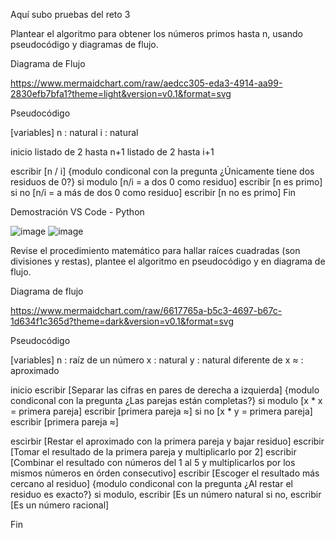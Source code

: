 Aquí subo pruebas del reto 3

Plantear el algoritmo para obtener los números primos hasta n, usando pseudocódigo y diagramas de flujo.

Diagrama de Flujo

https://www.mermaidchart.com/raw/aedcc305-eda3-4914-aa99-2830efb7bfa1?theme=light&version=v0.1&format=svg

Pseudocódigo

[variables]
n : natural
i : natural

inicio
listado de 2 hasta n+1 
listado de 2 hasta i+1

escribir [n / i]
{modulo condiconal con la pregunta ¿Únicamente tiene dos residuos de 0?}
  si modulo [n/i = a dos 0 como residuo]
  escribir [n es primo]
  si no [n/i = a más de dos 0 como residuo]
   escribir [n no es primo]
Fin 

Demostración VS Code - Python

![image](https://github.com/Pablofcf/Mi-repo/assets/159049788/c0cad6cd-fa53-4dda-8842-d5600c446ef2)
![image](https://github.com/Pablofcf/Mi-repo/assets/159049788/b3d11b5b-6fbc-439a-af43-75d82f336176)


Revise el procedimiento matemático para hallar raíces cuadradas (son divisiones y restas), plantee el algoritmo en pseudocódigo y en diagrama de flujo.

Diagrama de flujo 

https://www.mermaidchart.com/raw/6617765a-b5c3-4697-b67c-1d634f1c365d?theme=dark&version=v0.1&format=svg

Pseudocódigo

[variables]
n : raíz de un número 
x : natural
y : natural diferente de x
≈ : aproximado

inicio
escribir [Separar las cifras en pares de derecha a izquierda]
{modulo condiconal con la pregunta ¿Las parejas están completas?}
  si modulo [x * x = primera pareja]
  escribir [primera pareja ≈]
  si no [x * y = primera pareja]
   escribir [primera pareja ≈]
   
escirbir [Restar el aproximado con la primera pareja y bajar residuo]
escribir [Tomar el resultado de la primera pareja y multiplicarlo por 2]
escribir [Combinar el resultado con números del 1 al 5 y multiplicarlos por los mismos números en órden consecutivo]
escribir [Escoger el resultado más cercano al residuo]
{modulo condiconal con la pregunta ¿Al restar el residuo es exacto?}
  si modulo, escribir [Es un número natural
  si no, escribir [Es un número racional]

Fin 
